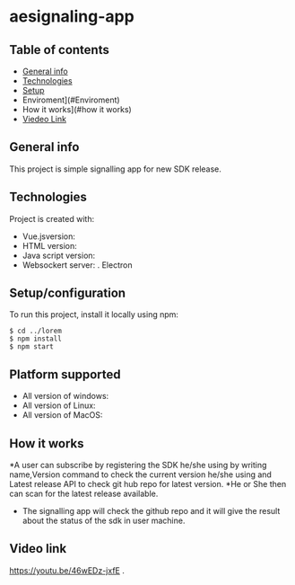# aesignaling-app
## Table of contents
* [General info](#general-info)
* [Technologies](#technologies)
* [Setup](#setup)
* Enviroment](#Enviroment)
* How it works](#how it works)
* [Viedeo Link](#https://youtu.be/46wEDz-jxfE)

## General info
This project is simple signalling app for new SDK release.
	
## Technologies
Project is created with:
* Vue.jsversion:
* HTML version: 
* Java script version:
* Websockert server:
. Electron

	
## Setup/configuration
To run this project, install it locally using npm:
```
$ cd ../lorem
$ npm install
$ npm start
```
## Platform supported
* All version of windows:
* All version of Linux: 
* All version of MacOS:
## How it works
*A user can subscribe by registering the SDK he/she using by writing name,Version command to check the current version he/she using and Latest release API to check git hub repo for latest version.
*He or She then can scan for the latest release available. 
* The signalling app will check the github repo and it will give the result about the status of the sdk in user machine.

## Video link
https://youtu.be/46wEDz-jxfE
.
